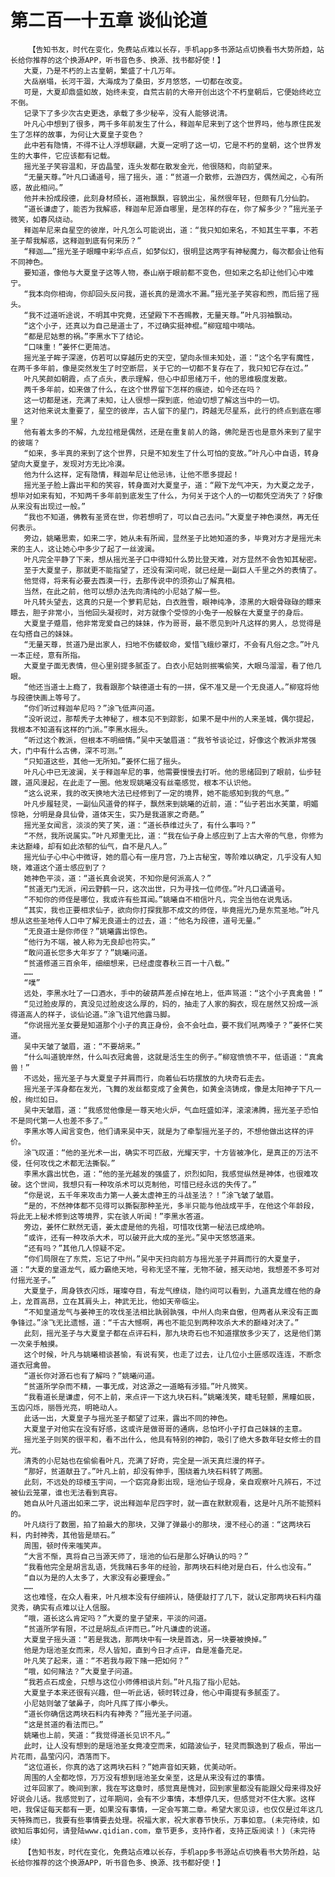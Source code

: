 # 第二百一十五章 谈仙论道
        【告知书友，时代在变化，免费站点难以长存，手机app多书源站点切换看书大势所趋，站长给你推荐的这个换源APP，听书音色多、换源、找书都好使！】
       大夏，乃是不朽的上古皇朝，繁盛了十几万年。
       大岳崩塌，长河干涸，大海成为了桑田，岁月悠悠，一切都在改变。
       可是，大夏却鼎盛如故，始终未变，自荒古前的大帝开创出这个不朽皇朝后，它便始终屹立不倒。
       记录下了多少次古史更迭，承载了多少秘辛，没有人能够说清。
       叶凡心中想到了很多，两千多年前发生了什么，释迦牟尼来到了这个世界吗，他与原住民发生了怎样的故事，为何让大夏皇子变色？
       此中若有隐情，不得不让人浮想联翩，大夏一定明了这一切，它是不朽的皇朝，这个世界发生的大事件，它应该都有记载。
       摇光圣子笑容温和，牙齿晶莹，连头发都在散发金光，他很随和，向前望来。
       “无量天尊。”叶凡口诵道号，摇了摇头，道：“贫道一介散修，云游四方，偶然闻之，心有所惑，故此相问。”
       他并未扮成段德，此刻身材颀长，道袍飘飘，容貌出尘，虽然很年轻，但颇有几分仙韵。
       “道长谦虚了，能否为我解惑，释迦牟尼源自哪里，是怎样的存在，你了解多少？”摇光圣子微笑，如春风绕动。
       释迦牟尼来自星空的彼岸，叶凡怎么可能说出，道：“我只知如来名，不知其生平事，不若圣子帮我解惑，这释迦到底有何来历？”
       “释迦……”摇光圣子眼瞳中彩华点点，如梦似幻，很明显这两字有神秘魔力，每次都会让他有不同神色。
       要知道，像他与大夏皇子这等人物，泰山崩于眼前都不变色，但如来之名却让他们心中难宁。
       “我本向你相询，你却回头反问我，道长真的是滴水不漏。”摇光圣子笑容和煦，而后摇了摇头。
       “我不过道听途说，不明其中究竟，还望殿下不吝赐教，无量天尊。”叶凡羽袖飘动。
       “这个小子，还真以为自己是道士了，不过确实挺神棍。”柳寇暗中嘀咕。
       “都是尼姑惹的祸。”李黑水下了结论。
       “口味重！”姜怀仁更简洁。
       摇光圣子眸子深邃，仿若可以穿越历史的天空，望向永恒未知处，道：“这个名字有魔性，在两千多年前，像是突然发生了时空断层，关于它的一切都不复存在了，我只知它存在过。”
       叶凡笑颜如朝霞，点了点头，表示理解，但心中却思绪万千，他的思维极度发散。
       两千多年前，如来做了什么，在这个世界留下怎样的痕迹，如今还在吗？
       这一切都是迷，充满了未知，让人很想一探到底，他迫切想了解这当中的一切。
       这对他来说太重要了，星空的彼岸，古人留下的星门，跨越无尽星系，此行的终点到底在哪里？
       他有着太多的不解，九龙拉棺是偶然，还是在重复前人的路，佛陀是否也是意外来到了星宇的彼端？
       “如来，多半真的来到了这个世界，只是不知发生了什么可怕的变故。”叶凡心中自语，转身望向大夏皇子，发现对方无比冷漠。
       他为什么这样，定有隐情，释迦牟尼让他忌讳，让他不愿多提起！
       摇光圣子脸上露出平和的笑容，转身面对大夏皇子，道：“殿下龙气冲天，为大夏之龙子，想毕对如来有知，不知两千多年前到底发生了什么，为何关于这个人的一切都凭空消失了？好像从来没有出现过一般。”
       “我也不知道，佛教有圣贤在世，你若想明了，可以自己去问。”大夏皇子神色漠然，再无任何表示。
       旁边，姚曦思索，如来二字，她从未有所闻，显然圣子比她知道的多，毕竟对方才是摇光未来的主人，这让她心中多少了起了一丝波澜。
       叶凡完全平静了下来，想从摇光圣子口中得知什么势比登天难，对方显然不会告知其秘密。
       至于大夏皇子，那就更不能指望了，还没有深问呢，就已经是一副巨人千里之外的表情了。
       他觉得，将来有必要去西漠一行，去那传说中的须弥山了解真相。
       当然，在此之前，他可以想办法先向清纯的小尼姑了解一些。
       叶凡转头望去，这真的只是一个萝莉尼姑，白衣胜雪，眼神纯净，漆黑的大眼骨碌碌的瞟来瞟去，胆子非常小，当他回头凝视时，对方就像个受惊的小兔子一般躲在大夏皇子的身后。
       大夏皇子蹙眉，他非常宠爱自己的妹妹，作为哥哥，最不愿见到叶凡这样的男人，总觉得是在勾搭自己的妹妹。
       “无量天尊，贫道乃是出家人，扫地不伤蝼蚁命，爱惜飞蛾纱罩灯，不会有凡俗之念。”叶凡一本正经，意有所指。
       大夏皇子面无表情，但心里别提多腻歪了。白衣小尼姑则抿嘴偷笑，大眼乌溜溜，看了他几眼。
       “他还当道士上瘾了，我看跟那个缺德道士有的一拼，保不准又是一个无良道人。”柳寇将他与段德快画上等号了。
       “你们听过释迦牟尼吗？”涂飞低声问道。
       “没听说过，那帮秃子太神秘了，根本见不到踪影，如果不是中州的人来圣城，偶尔提起，我根本不知道有这样的门派。”李黑水摇头。
       “听过这个教派，但根本不明细情。”吴中天皱眉道：“我爷爷谈论过，好像这个教派非常强大，门中有什么古佛，深不可测。”
       “只知道这些，其他一无所知。”姜怀仁摇了摇头。
       叶凡心中已无波澜，关于释迦牟尼的事，他需要慢慢去打听。他的思绪回到了眼前，仙步轻踱，道风漫起，在此走了一圈。他发现姚曦没有丝毫感觉，根本不认识他。
       “这么说来，我的改天换地大法已经修到了一定的境界，她不能感知到我的气息。”
       叶凡步履轻灵，一副仙风道骨的样子，飘然来到姚曦的近前，道：“仙子若出水芙蕖，明媚惊艳，分明是身具仙骨，道体天生，实乃是我道家之奇葩。”
       摇光圣女闻言，淡淡的笑了笑，道：“道长恭维过头了，有什么事吗？”
       “不然，我所说属实。”叶凡郑重无比，道：“我在仙子身上感应到了上古大帝的气息，你修为未达巅峰，却有如此浓郁的仙气，自不是凡人。”
       摇光仙子心中心中微讶，她的眉心有一座月宫，乃上古秘宝，等阶难以确定，几乎没有人知晓，难道这个道士感应到了？
       她神色平淡，道：“道长真会说笑，不知你是何派高人？”
       “贫道无门无派，闲云野鹤一只，这次出世，只为寻找一位师侄。”叶凡口诵道号。
       “不知你的师侄是哪位，我或许有些耳闻。”姚曦自不相信叶凡，完全当他在说鬼话。
       “其实，我也正要相求仙子，欲向你打探我那不成文的师侄，毕竟摇光乃是东荒圣地。”叶凡想从这些圣地传人口中了解无良道士的过去，道：“他名为段德，道号无量。”
       “无良道士是你师侄？”姚曦露出惊色。
       “他行为不端，被人称为无良却也符实。”
       “敢问道长您多大年岁了？”姚曦问道。
       “贫道修道三百余年，细细想来，已经虚度春秋三百一十八载。”
       ……
       “噗”
       远处，李黑水吐了一口酒水，手中的破葫芦差点掉在地上，低声骂道：“这个小子真禽兽！”
       “见过脸皮厚的，真没见过脸皮这么厚的，妈的，抽走了人家的胸衣，现在居然又扮成一派得道高人的样子，谈仙论道。”涂飞诅咒他露马脚。
       “你说摇光圣女要是知道那个小子的真正身份，会不会吐血，要不我们吼两嗓子？”姜怀仁笑道。
       吴中天皱了皱眉，道：“不要胡来。”
       “什么叫道貌岸然，什么叫衣冠禽兽，这就是活生生的例子。”柳寇愤愤不平，低语道：“真禽兽！”
       不远处，摇光圣子与大夏皇子并肩而行，向着仙石坊摆放的九块奇石走去。
       摇光圣子浑身都在发光，飞舞的发丝都变成了金黄色，如黄金浇铸成，像是太阳神子下凡一般，绚烂如日。
       吴中天皱眉，道：“我感觉他像是一尊天地火炉，气血旺盛如洋，滚滚沸腾，摇光圣子恐怕不是同代第一人也差不多了。”
       李黑水等人闻言变色，他们请来吴中天，就是为了牵掣摇光圣子的，不想他做出这样的评价。
       涂飞叹道：“他的圣光术一出，确实不可匹敌，光耀天宇，十方皆被净化，是真正的万法不侵，任何攻伐之术都无法撕裂。”
       李黑水露出忧色，道：“他的圣光越发的强盛了，炽烈如阳，我感觉纵然是神体，也很难攻破。这个世间，我想只有一种攻杀术可以克制他，可惜已经永远的失传了。”
       “你是说，五千年来攻击力第一人姜太虚神王的斗战圣法？！”涂飞皱了皱眉。
       “是的，不然神体都不见得可以撕裂那种圣光，多半只能与他战成平手，在他这个年龄段，将此无上秘术修到这等境界，实在骇人听闻！”李黑水答道。
       旁边，姜怀仁默然无语，姜太虚是他的先祖，可惜攻伐第一秘法已成绝响。
       “或许，还有一种攻杀大术，可以破开此大成的圣光。”吴中天悠悠道来。
       “还有吗？”其他几人惊疑不定。
       “你们局限在了东荒，忘记了中州。”吴中天扫向前方与摇光圣子并肩而行的大夏皇子，道：“大夏的皇道龙气，威力霸绝天地，号称无坚不摧，无物不破，撼天动地，我想差不多可对付摇光圣子。”
       大夏皇子，周身铁衣闪烁，璀璨夺目，有龙气缭绕，隐约间可以看到，九道真龙缠在他的身上，龙首高昂，立在其肩头上，神武无比，他如天帝临尘。
       “不知皇道龙气与姜神王的攻伐圣法相比孰弱孰强，中州人向来自傲，但两者从来没有正面争锋过。”涂飞无比遗憾，道：“千古大憾啊，再也不能见到两种攻杀大术的巅峰对决了。”
       此刻，摇光圣子与大夏皇子都在点评石料，那九块奇石也不知道摆放多少天了，这是他们第一次亲手触摸。
       这个时候，叶凡与姚曦相谈甚愉，有说有笑，也走了过去，让几位小土匪感叹连连，不断念道衣冠禽兽。
       “道长你对源石也有了解吗？”姚曦问道。
       “贫道所学杂而不精，一事无成，对这源之一道略有涉猎。”叶凡微笑。
       “我看道长是谦虚，何不上前，来点评一下这九块石料。”姚曦浅笑，睫毛轻颤，黑瞳如辰，玉齿闪烁，丽唇光亮，明艳动人。
       此话一出，大夏皇子与摇光圣子都望了过来，露出不同的神色。
       大夏皇子对他实在没有好感，这或许是做哥哥的通病，总怕坏小子打自己妹妹的主意。
       摇光圣子则笑的很平和，看不出什么，他具有特别的神韵，吸引了绝大多数年轻女修士的目光。
       清秀的小尼姑也在偷偷看叶凡，充满了好奇，完全是一派天真烂漫的样子。
       “那好，贫道献丑了。”叶凡上前，却没有伸手，围绕着九块石料转了两圈。
       此刻，不远处的琼楼玉宇间，一个窈窕身影出现，瑶池仙子现身，亲自观察叶凡辨石，不过被仙云笼罩，谁也无法看到真容。
       她自从叶凡道出如来二字，说出释迦牟尼四字时，就一直在默默观看，这是叶凡所不能预料的。
       叶凡绕行了数圈，拍了拍最大的那块，又弹了弹最小的那块，漫不经心的道：“这两块石料，内封神秀，其他皆是顽石。”
       周围，顿时传来嗤笑声。
       “大言不惭，真将自己当源天师了，瑶池的仙石是那么好确认的吗？”
       “我看他完全是胡言乱语，凭我赌石多年的经验，那两块石料绝对是白石，什么也没有。”
       “自以为是的人太多了，大家没有必要理会。”
       ……
       这也难怪，在众人看来，叶凡根本没有仔细辨认，随便敲打了几下，就认定那两块石料内蕴灵秀，确实有点难以让人信服。
       “哦，道长这么肯定吗？”大夏的皇子望来，平淡的问道。
       “贫道所学有限，不过是胡乱点评而已。”叶凡谦虚的说道。
       大夏皇子摇头道：“若是我选，那两块中有一块是首选，另一块要被换掉。”
       他是为瑶池圣女而来，尽人皆知，直到今日才点评，自是准备充足。
       叶凡笑了起来，道：“不若我与殿下赌一把如何？”
       “哦，如何赌法？”大夏皇子问道。
       “我若点石成金，只想与这位小师傅相谈片刻。”叶凡指了指小尼姑。
       大夏皇子本来还很有兴趣，但一听此话，顿时转过身，他心中甭提有多腻歪了。
       小尼姑则皱了皱鼻子，向叶凡挥了挥小拳头。
       “道长你确信这两块石料内有神秀？”摇光圣子问道。
       “这是贫道的看法而已。”
       姚曦也上前，笑道：“我觉得道长见识不凡。”
       此时，让人没有想到的是瑶池圣女竟凌空而来，如踏波仙子，轻灵而飘逸到了极点，带出一片花雨，晶莹闪闪，洒落而下。
       “这位道长，你真的选了这两块石料？”她声音如天籁，优美动听。
       周围的人全都吃惊，万万没有想到瑶池圣女亲至，这是从来没有过的事情。
       过年回家了。晚间到家，我在写这章时，感觉真是愧对，回到家里都没有能跟父母来得及好好说会儿话。我感觉到了，过年期间，会有不少事情，本想停几天，但感觉对不住大家。这样吧，我保证每天都有一更，如果没有事情，一定会写第二章。希望大家见谅，也仅仅是过年这几天特殊而已，我要有些事情要去处理。祝福大家，祝大家春节快乐，万事如意。(未完待续，如欲知后事如何，请登陆www.qidian.com，章节更多，支持作者，支持正版阅读！)（未完待续）
       【告知书友，时代在变化，免费站点难以长存，手机app多书源站点切换看书大势所趋，站长给你推荐的这个换源APP，听书音色多、换源、找书都好使！】